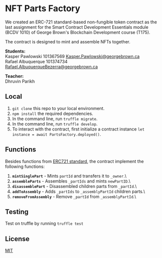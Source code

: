 # NFT Parts Factory

We created an ERC-721 standard-based non-fungible token contract as the last assignment for the Smart Contract Development Essentials module (BCDV 1010) of George Brown's Blockchain Development course (T175).

The contract is designed to mint and assemble NFTs together.

**Students:**\
Kasper Pawlowski 101367569 Kasper.Pawlowski@georgebrown.ca\
Rafael Albuquerque 101374734 Rafael.AlbuquerqueBezerra@georgebrown.ca

**Teacher:**\
Dhruvin Parikh

## Local

1. `git clone` this repo to your local environment.
2. `npm install` the required dependencies.
3. In the command line, run `truffle migrate`.
4. In the command line, run `truffle develop`.
5. To interact with the contract, first initialize a contract instance `let instance = await PartsFactory.deployed()`.

## Functions 
Besides functions from [ERC721 standard](https://eips.ethereum.org/EIPS/eip-721), the contract implement the following functions: 

1. **`mintSinglePart`** - Mints `partId` and transfers it to `_owner`.\
1. **`assembleParts`** - Assembles `_partIds` and mints `newPartID`.\
1. **`disassemblePart`** - Disassembled children parts from `_partId`.\
1. **`addToAssembly`** - Adds `_partIds` to `_assemblyPartId` children parts.\
1. **`removeFromAssembly`** - Remove `_partId` from `_assemblyPartId`.\ 


## Testing
Test on truffle by running `truffle test`


## License
[MIT](https://choosealicense.com/licenses/mit/)